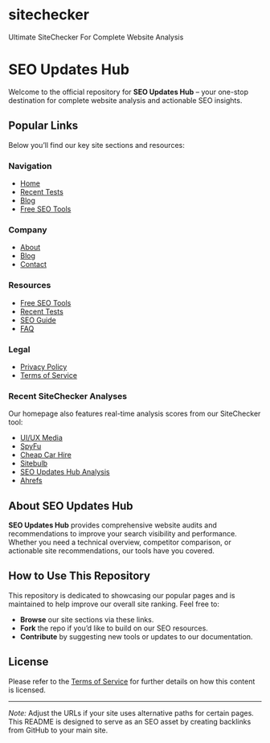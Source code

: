 # sitechecker
Ultimate SiteChecker For Complete Website Analysis
# SEO Updates Hub

Welcome to the official repository for **SEO Updates Hub** – your one-stop destination for complete website analysis and actionable SEO insights.

## Popular Links

Below you’ll find our key site sections and resources:

### Navigation
- [Home](https://seoupdateshub.com/)
- [Recent Tests](https://seoupdateshub.com/recent-tests/)  
- [Blog](https://seoupdateshub.com/blog/)  
- [Free SEO Tools](https://seoupdateshub.com/free-seo-tools/)

### Company
- [About](https://seoupdateshub.com/about/)  
- [Blog](https://seoupdateshub.com/blog/)  
- [Contact](https://seoupdateshub.com/contact/)

### Resources
- [Free SEO Tools](https://seoupdateshub.com/free-seo-tools/)  
- [Recent Tests](https://seoupdateshub.com/recent-tests/)  
- [SEO Guide](https://seoupdateshub.com/seo-guide/)  
- [FAQ](https://seoupdateshub.com/faq/)

### Legal
- [Privacy Policy](https://seoupdateshub.com/privacy-policy/)  
- [Terms of Service](https://seoupdateshub.com/terms-of-service/)

### Recent SiteChecker Analyses
Our homepage also features real-time analysis scores from our SiteChecker tool:
- [UI/UX Media](https://uiuxmedia.com/)
- [SpyFu](https://www.spyfu.com/)
- [Cheap Car Hire](https://cheapcarhire.rent/)
- [Sitebulb](https://www.sitebulb.com/)
- [SEO Updates Hub Analysis](https://seoupdateshub.com/)  
- [Ahrefs](https://ahrefs.com/)

## About SEO Updates Hub

**SEO Updates Hub** provides comprehensive website audits and recommendations to improve your search visibility and performance. Whether you need a technical overview, competitor comparison, or actionable site recommendations, our tools have you covered.

## How to Use This Repository

This repository is dedicated to showcasing our popular pages and is maintained to help improve our overall site ranking. Feel free to:
- **Browse** our site sections via these links.
- **Fork** the repo if you’d like to build on our SEO resources.
- **Contribute** by suggesting new tools or updates to our documentation.

## License

Please refer to the [Terms of Service](https://seoupdateshub.com/terms-of-service/) for further details on how this content is licensed.

---

*Note:* Adjust the URLs if your site uses alternative paths for certain pages. This README is designed to serve as an SEO asset by creating backlinks from GitHub to your main site.
